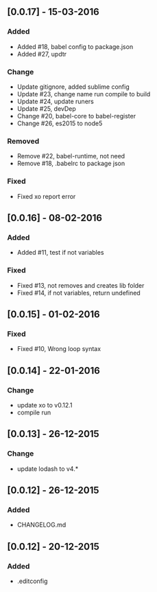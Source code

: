## [0.0.17] - 15-03-2016
### Added 
- Added #18, babel config to package.json
- Added #27, updtr

### Change
- Update gitignore, added sublime config
- Update #23, change name run compile to build
- Update #24, update runers
- Update #25, devDep
- Change #20, babel-core to babel-register
- Change #26, es2015 to node5

### Removed
- Remove #22, babel-runtime, not need
- Remove #18, .babelrc to package json

### Fixed
- Fixed xo report error

## [0.0.16] - 08-02-2016
### Added
- Added #11, test if not variables

### Fixed
- Fixed #13, not removes and creates lib folder
- Fixed #14, if not variables, return undefined

## [0.0.15] - 01-02-2016
### Fixed
- Fixed #10, Wrong loop syntax

## [0.0.14] - 22-01-2016
### Change
- update xo to v0.12.1
- compile run

## [0.0.13] - 26-12-2015
### Change
- update lodash to v4.*

## [0.0.12] - 26-12-2015
### Added
- CHANGELOG.md

## [0.0.12] - 20-12-2015
### Added
- .editconfig

